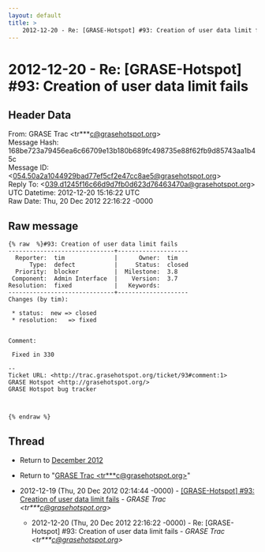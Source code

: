 ```yaml
---
layout: default
title: >
    2012-12-20 - Re: [GRASE-Hotspot] #93: Creation of user data limit fails
---
```


# 2012-12-20 - Re: [GRASE-Hotspot] #93: Creation of user data limit fails

## Header Data

From: GRASE Trac \<tr***c@grasehotspot.org\><br>
Message Hash: 168be723a79456ea6c66709e13b180b689fc498735e88f62fb9d85743aa1b45c<br>
Message ID: \<054.50a2a1044929bad77ef5cf2e47cc8ae5@grasehotspot.org\><br>
Reply To: \<039.d1245f16c66d9d7fb0d623d76463470a@grasehotspot.org\><br>
UTC Datetime: 2012-12-20 15:16:22 UTC<br>
Raw Date: Thu, 20 Dec 2012 22:16:22 -0000<br>

## Raw message

```
{% raw  %}#93: Creation of user data limit fails
------------------------------+--------------------
  Reporter:  tim              |      Owner:  tim
      Type:  defect           |     Status:  closed
  Priority:  blocker          |  Milestone:  3.8
 Component:  Admin Interface  |    Version:  3.7
Resolution:  fixed            |   Keywords:
------------------------------+--------------------
Changes (by tim):

 * status:  new => closed
 * resolution:   => fixed


Comment:

 Fixed in 330

-- 
Ticket URL: <http://trac.grasehotspot.org/ticket/93#comment:1>
GRASE Hotspot <http://grasehotspot.org/>
GRASE Hotspot bug tracker



{% endraw %}
```

## Thread

+ Return to [December 2012](/archive/2012/12)

+ Return to "[GRASE Trac <tr***c<span>@</span>grasehotspot.org>](/authors/tr___c_at_grasehotspot_org)"

+ 2012-12-19 (Thu, 20 Dec 2012 02:14:44 -0000) - [[GRASE-Hotspot]  #93: Creation of user data limit fails](/archive/2012/12/f746de828874040b35ef60cad9079a7963da780d20990422d17ac443cd3321ec) - _GRASE Trac \<tr***c@grasehotspot.org\>_
  + 2012-12-20 (Thu, 20 Dec 2012 22:16:22 -0000) - Re: [GRASE-Hotspot] #93: Creation of user data limit fails - _GRASE Trac \<tr***c@grasehotspot.org\>_

